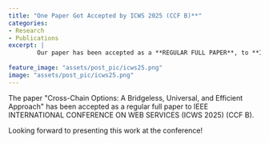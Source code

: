```yaml
---
title: "One Paper Got Accepted by ICWS 2025 (CCF B)**"
categories:
- Research
- Publications
excerpt: |
        Our paper has been accepted as a **REGULAR FULL PAPER**, to **IEEE INTERNATIONAL CONFERENCE ON WEB SERVICES (ICWS 2025)**.
  
feature_image: "assets/post_pic/icws25.png"
image: "assets/post_pic/icws25.png"
---
```


The paper "Cross-Chain Options: A Bridgeless, Universal, and Efficient Approach" has been accepted as a regular full paper to IEEE INTERNATIONAL CONFERENCE ON WEB SERVICES (ICWS 2025) (CCF B).

Looking forward to presenting this work at the conference! 